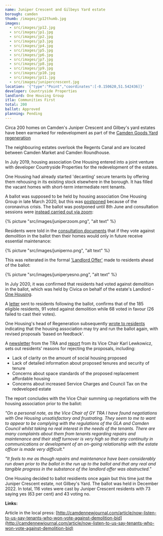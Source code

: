 ```yaml
---
name: Juniper Crescent and Gilbeys Yard estate 
borough: camden
thumb: /images/jp12thumb.jpg
images:
  - src/images/jp12.jpg
  - src/images/jp1.jpg
  - src/images/jp2.jpg
  - src/images/jp3.jpg
  - src/images/jp4.jpg
  - src/images/jp5.jpg
  - src/images/jp6.jpg
  - src/images/jp7.jpg
  - src/images/jp8.jpg
  - src/images/jp9.jpg
  - src/images/jp10.jpg
  - src/images/jp11.jpg
  - src/images/junipercrescent.jpg
location: '{"type":"Point","coordinates":[-0.150620,51.542436]}'
developer: Countryside Properties
landlord: One Housing Group
itla: Communities First
total: 200
ballot: Approved
planning: Pending
---
```

Circa 200 homes on Camden's Juniper Crescent and Gilbey's yard estates have been earmarked for redevelopment as part of the [Camden Goods Yard regeneration](https://www.camden.gov.uk/documents/20142/145786127/Site+Allocations+2020+-+05+Camden+Goods+Yard.pdf)

The neighbouring estates overlook the Regents Canal and are located between Camden Market and Camden Roundhouse.

In July 2019, housing association One Housing entered into a joint venture with developer Countryside Properties for the redevelopment of the estates.

One Housing had already started 'decanting' secure tenants by offering them rehousing in its existing stock elsewhere in the borough. It has filled the vacant homes with short-term intermediate rent tenants.

A ballot was supposed to be held by housing association One Housing Group in late March 2020, but this was [postponed](https://onehousing.co.uk/__data/assets/pdf_file/0020/16319/Juniper-Crescent-and-Gilbeys-Yard-project-FAQs-2020.pdf) because of the coronavirus crisis. The ballot was postponed until 8th June and consultation sessions were [instead carried out via zoom](https://onehousing.co.uk/__data/assets/pdf_file/0019/17416/Juniper-Crescent-and-Gilbeys-Yard-News-May-2020.pdf):

{% picture "src/images/juniperzoom.png", "alt text" %}

Residents were told in the [consultation documents](/images/juniperno.pdf) that if they vote against demolition in the ballot then their homes would only in future receive essential maintenance:

{% picture "src/images/juniperno.png", "alt text" %}

This was reiterated in the formal ['Landlord Offer'](/images/juniperoffer.pdf) made to residents ahead of the ballot:

{% picture "src/images/juniperyesno.png", "alt text" %}

In July 2020, it was confirmed that residents had voted against demolition in the ballot, which was held by Civica on behalf of the estate's Landlord - [One Housing](https://www.onehousing.co.uk/).

A [letter](http://estatewatch.london/images/gilbeyresults.jpg) sent to residents following the ballot, confirms that of the 185 eligible residents, 91 voted against demolition while 68 voted in favour (26 failed to cast their votes).

One Housing's head of Regeneration subsequently [wrote to residents](http://estatewatch.london/images/gilbeyletter.jpg) indicating that the housing association may try and run the ballot again, with revised proposals 'based on feedback'.

A [newsletter](http://estatewatch.london/images/gilbeynewsletter.pdf) from the TRA and [report](http://estatewatch.london/images/gilbeyreport.pdf) from its Vice Chair Karl Lewkowicz, sets out residents' reasons for rejecting the proposals, including:

* Lack of clarity on the amount of social housing proposed
* Lack of detailed information about proposed tenures and security of tenure
* Concerns about space standards of the proposed replacement affordable housing
* Concerns about increased Service Charges and Council Tax on the redeveloped estate

The report concludes with the Vice Chair summing up negotiations with the housing association prior to the ballot:

_"On a personal note, as the Vice Chair of GY TRA I have found negotiations with One Housing unsatisfactory and frustrating. They seem to me to want to appear to be complying with the regulations of the GLA and Camden Council whilst taking no real interest in the needs of the tenants. There are many complaints about them from tenants regarding repairs and maintenance and their staff turnover is very high so that any continuity in communications or development of an on-going relationship with the estate officer is made very difficult."_

_"It feels to me as though repairs and maintenance have been considerably run down prior to the ballot in the run up to the ballot and that any real and tangible progress in the substance of the landlord offer was obstructed."_

One Housing decided to ballot residients once again but this time just the Juniper Crescent estate, not Gilbey's Yard. The ballot was held in December 2022. In total, 116 votes were cast by Juniper Crescent residents with 73 saying yes (63 per cent) and 43 voting no. 

__Links:__

Article in the local press: [http://camdennewjournal.com/article/now-listen-to-us-say-tenants-who-won-vote-against-demolition-bid](http://camdennewjournal.com/article/now-listen-to-us-say-tenants-who-won-vote-against-demolition-bid)

